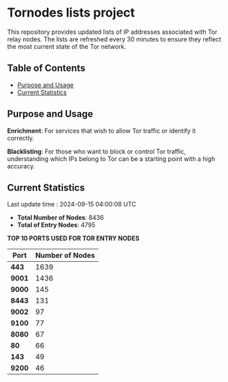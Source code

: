 # Tornodes lists project

This repository provides updated lists of IP addresses associated with Tor relay nodes. The lists are refreshed every 30 minutes to ensure they reflect the most current state of the Tor network.

## Table of Contents

- [Purpose and Usage](#purpose-and-usage)
- [Current Statistics](#current-statistics)


## Purpose and Usage

**Enrichment**: For services that wish to allow Tor traffic or identify it correctly.

**Blacklisting**: For those who want to block or control Tor traffic, understanding which IPs belong to Tor can be a starting point with a high accuracy.

## Current Statistics

Last update time : 2024-09-15 04:00:08 UTC

- **Total Number of Nodes**: 8436
- **Total of Entry Nodes**: 4795

**TOP 10 PORTS USED FOR TOR ENTRY NODES**

| **Port** | **Number of Nodes** |
|------|-----------------|
| **443**   | 1639  |
| **9001**   | 1436  |
| **9000**   | 145  |
| **8443**   | 131  |
| **9002**   | 97  |
| **9100**   | 77  |
| **8080**   | 67  |
| **80**   | 66  |
| **143**   | 49  |
| **9200**   | 46  |

